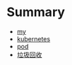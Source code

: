 # Summary

* [my](README.md)
* [kubernetes](kubernetes.md)
* [pod](pod.md)
* [垃圾回收](la-ji-hui-shou.md)

